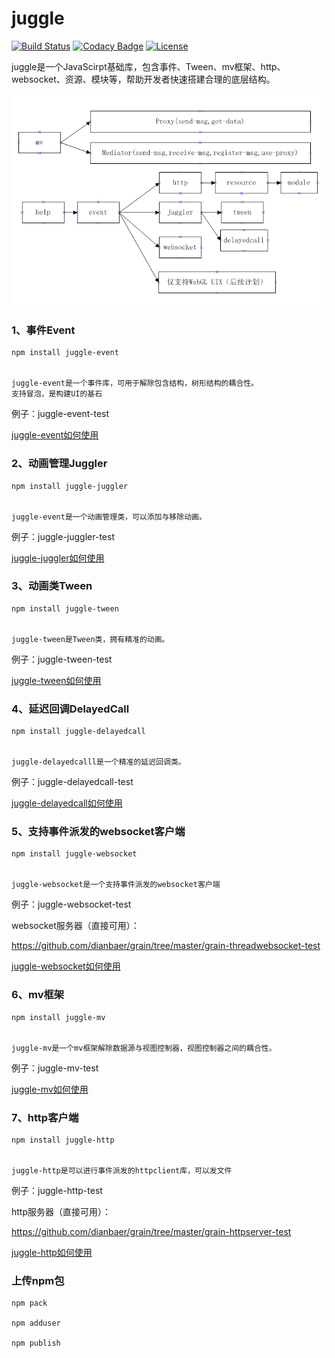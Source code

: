 # juggle


[![Build Status](https://travis-ci.org/dianbaer/juggle.svg?branch=v1.0)](https://travis-ci.org/dianbaer/juggle)
[![Codacy Badge](https://api.codacy.com/project/badge/Grade/c787bc1d8f5045d1acad4164a5388084)](https://www.codacy.com/app/232365732/juggle?utm_source=github.com&amp;utm_medium=referral&amp;utm_content=dianbaer/juggle&amp;utm_campaign=Badge_Grade)
[![License](https://img.shields.io/badge/License-MIT-blue.svg)](LICENSE)


juggle是一个JavaScirpt基础库，包含事件、Tween、mv框架、http、websocket、资源、模块等，帮助开发者快速搭建合理的底层结构。


![架构图](./juggle.bmp "juggle.bmp")


### 1、事件Event


	npm install juggle-event


	juggle-event是一个事件库，可用于解除包含结构，树形结构的耦合性。
	支持冒泡，是构建UI的基石


例子：juggle-event-test


[juggle-event如何使用](./juggle-event)


### 2、动画管理Juggler


	npm install juggle-juggler


	juggle-event是一个动画管理类，可以添加与移除动画。


例子：juggle-juggler-test


[juggle-juggler如何使用](./juggle-juggler)


### 3、动画类Tween


	npm install juggle-tween


	juggle-tween是Tween类，拥有精准的动画。


例子：juggle-tween-test


[juggle-tween如何使用](./juggle-tween)



### 4、延迟回调DelayedCall


	npm install juggle-delayedcall


	juggle-delayedcalll是一个精准的延迟回调类。


例子：juggle-delayedcall-test


[juggle-delayedcall如何使用](./juggle-delayedcall)


### 5、支持事件派发的websocket客户端


	npm install juggle-websocket


	juggle-websocket是一个支持事件派发的websocket客户端


例子：juggle-websocket-test

websocket服务器（直接可用）：

https://github.com/dianbaer/grain/tree/master/grain-threadwebsocket-test


[juggle-websocket如何使用](./juggle-websocket)


### 6、mv框架


	npm install juggle-mv


	juggle-mv是一个mv框架解除数据源与视图控制器，视图控制器之间的耦合性。


例子：juggle-mv-test


[juggle-mv如何使用](./juggle-mv)


### 7、http客户端


	npm install juggle-http


	juggle-http是可以进行事件派发的httpclient库，可以发文件


例子：juggle-http-test

http服务器（直接可用）：

https://github.com/dianbaer/grain/tree/master/grain-httpserver-test


[juggle-http如何使用](./juggle-http)



### 上传npm包

    npm pack

    npm adduser

    npm publish

	
